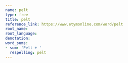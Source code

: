 ```yaml
---
name: pelt
type: free
title: pelt
reference_link: https://www.etymonline.com/word/pelt
root_name: 
root_language: 
denotation: 
word_sums:
- sum: 'Pelt + '
  respelling: pelt
---
```


